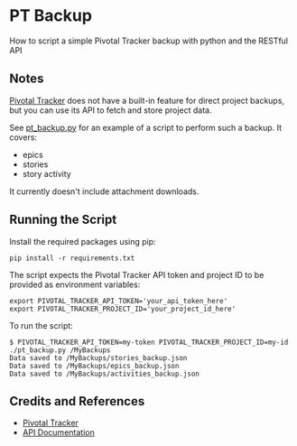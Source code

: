# PT Backup

How to script a simple Pivotal Tracker backup with python and the RESTful API

## Notes

[Pivotal Tracker](https://www.pivotaltracker.com/) does not have a built-in feature for direct project backups, but you can use its API to fetch and store project data.

See [pt_backup.py](./pt_backup.py) for an example of a script to perform such a backup. It covers:

* epics
* stories
* story activity

It currently doesn't include attachment downloads.

## Running the Script

Install the required packages using pip:

    pip install -r requirements.txt

The script expects the Pivotal Tracker API token and project ID to be provided as environment variables:

    export PIVOTAL_TRACKER_API_TOKEN='your_api_token_here'
    export PIVOTAL_TRACKER_PROJECT_ID='your_project_id_here'

To run the script:

    $ PIVOTAL_TRACKER_API_TOKEN=my-token PIVOTAL_TRACKER_PROJECT_ID=my-id ./pt_backup.py /MyBackups
    Data saved to /MyBackups/stories_backup.json
    Data saved to /MyBackups/epics_backup.json
    Data saved to /MyBackups/activities_backup.json

## Credits and References

* [Pivotal Tracker](https://www.pivotaltracker.com/)
* [API Documentation](https://www.pivotaltracker.com/help/api/)
